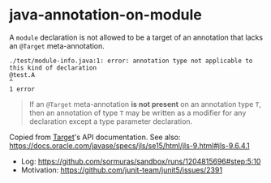 # java-annotation-on-module

A `module` declaration is not allowed to be a target of an annotation that lacks an `@Target` meta-annotation.

```text
./test/module-info.java:1: error: annotation type not applicable to this kind of declaration
@test.A
^
1 error
```

> If an `@Target` meta-annotation **is not present** on an annotation type `T`,
> then an annotation of type `T` may be written as a modifier for any declaration
> except a type parameter declaration.

Copied from [Target](https://docs.oracle.com/en/java/javase/15/docs/api/java.base/java/lang/annotation/Target.html)'s API documentation.
See also: https://docs.oracle.com/javase/specs/jls/se15/html/jls-9.html#jls-9.6.4.1

- Log: https://github.com/sormuras/sandbox/runs/1204815696#step:5:10
- Motivation: https://github.com/junit-team/junit5/issues/2391
